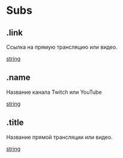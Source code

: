 # Subs

## .link

Ссылка на прямую трансляцию или видео.

[string](https://developer.mozilla.org/ru/docs/Web/JavaScript/Reference/Global_Objects/String)

## .name

Название канала Twitch или YouTube

[string](https://developer.mozilla.org/ru/docs/Web/JavaScript/Reference/Global_Objects/String)

## .title

Название прямой трансляции или видео.

[string](https://developer.mozilla.org/ru/docs/Web/JavaScript/Reference/Global_Objects/String)
